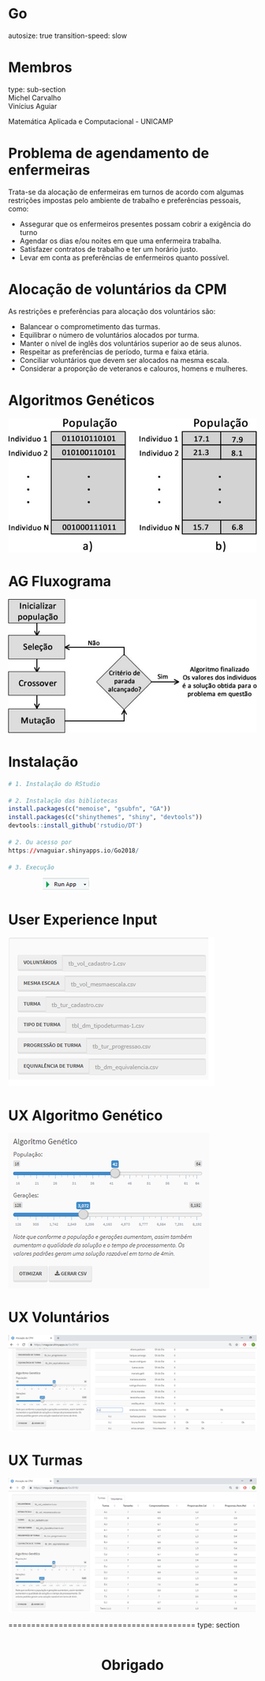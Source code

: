 Go
=========================================
autosize: true
transition-speed: slow




Membros
=========================================
type: sub-section
</br>
Michel Carvalho </br>
Vinícius Aguiar

Matemática Aplicada e Computacional - UNICAMP


Problema de agendamento de enfermeiras
=========================================
<!-- O Problema de alocação de enfermeiras consiste em uma maneira ideal de atribuir enfermeiras a turnos, respeitando um conjunto de restrições que as soluções válidas devem seguir. Verificamos na literatura o uso de algoritmos genéticos para a solução desse problema. -->
Trata-se da alocação de enfermeiras em turnos de acordo com algumas restrições impostas pelo ambiente de trabalho e preferências pessoais, como:
- Assegurar que os enfermeiros presentes possam cobrir a exigência do turno
- Agendar os dias e/ou noites em que uma enfermeira trabalha.
- Satisfazer contratos de trabalho e ter um horário justo.
- Levar em conta as preferências de enfermeiros quanto possível.


Alocação de voluntários da CPM
=========================================
As restrições e preferências para alocação dos voluntários são:
- Balancear o comprometimento das turmas.
- Equilibrar o número de voluntários alocados por turma.
- Manter o nível de inglês dos voluntários superior ao de seus alunos.
- Respeitar as preferências de período, turma e faixa etária.
- Conciliar voluntários que devem ser alocados na mesma escala.
- Considerar a proporção de veteranos e calouros, homens e mulheres.

Algoritmos Genéticos
=========================================
![](ga1.jpg)

AG Fluxograma
=========================================
![](ga2.jpg)

Instalação
=========================================

```r
# 1. Instalação do RStudio

# 2. Instalação das bibliotecas
install.packages(c("memoise", "gsubfn", "GA"))
install.packages(c("shinythemes", "shiny", "devtools"))
devtools::install_github('rstudio/DT')

# 2. Ou acesso por
https://vnaguiar.shinyapps.io/Go2018/
  
# 3. Execução
```
<img style="margin-left: 70px" src="runapp.png">


User Experience Input
=========================================
![](ux.input.png)

UX Algoritmo Genético
=========================================
![](ux.ga.png)

UX Voluntários
=========================================
<!-- Mostra as preferências que foram satisfeitas -->
![](ux.vol.png)

UX Turmas
=========================================
![](ux.tur.png)


=========================================
type: section
<br><br>
<h1 style="text-align: center">Obrigado</h1>
